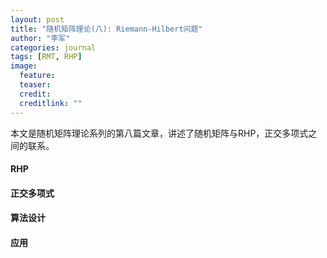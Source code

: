 ```yaml
---
layout: post
title: "随机矩阵理论(八): Riemann-Hilbert问题"
author: "李军"
categories: journal
tags: [RMT, RHP]
image:
  feature: 
  teaser: 
  credit: 
  creditlink: ""
---
```


本文是随机矩阵理论系列的第八篇文章，讲述了随机矩阵与RHP，正交多项式之间的联系。

#### RHP

#### 正交多项式

#### 算法设计

#### 应用